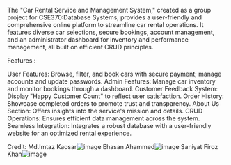 The "Car Rental Service and Management System," created as a group project for CSE370:Database Systems, provides a user-friendly and comprehensive online platform to streamline car rental operations. It features diverse car selections, secure bookings, account management, and an administrator dashboard for inventory and performance management, all built on efficient CRUD principles.

Features :

User Features: Browse, filter, and book cars with secure payment; manage accounts and update passwords.
Admin Features: Manage car inventory and monitor bookings through a dashboard.
Customer Feedback System: Display "Happy Customer Count" to reflect user satisfaction.
Order History: Showcase completed orders to promote trust and transparency.
About Us Section: Offers insights into the service's mission and details.
CRUD Operations: Ensures efficient data management across the system.
Seamless Integration: Integrates a robust database with a user-friendly website for an optimized rental experience.

Credit:
Md.Imtaz Kaosar![image](https://github.com/user-attachments/assets/94dadc76-60f8-465a-9aad-3a24cd549fe6)
Ehasan Ahammed![image](https://github.com/user-attachments/assets/32e0747a-570e-4a39-a1e5-e2f4e4b7f6b8)
Saniyat Firoz Khan![image](https://github.com/user-attachments/assets/35cda3e3-e410-489f-a69f-b769b45d9702)

